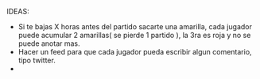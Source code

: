 IDEAS:

- Si te bajas X horas antes del partido sacarte una amarilla, cada jugador puede acumular 2 amarillas( se pierde 1 partido ), la 3ra es roja y no se puede anotar mas.
- Hacer un feed para que cada jugador pueda escribir algun comentario, tipo twitter.
-
